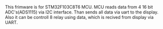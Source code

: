 This frimware is for STM32F103C8T6 MCU. MCU reads data from 4 16 bit ADC's(ADS1115) via I2C interface. Than sends all data via uart to the display. Also it can be controll 8 relay using data, which is recived from display via UART.
